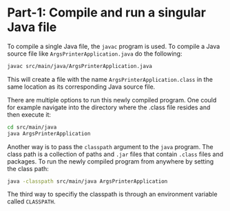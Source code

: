 # Part-1: Compile and run a singular Java file

To compile a single Java file, the `javac` program is used. To compile a Java
source file like `ArgsPrinterApplication.java` do the following:

```bash
javac src/main/java/ArgsPrinterApplication.java
```

This will create a file with the name `ArgsPrinterApplication.class` in the same
location as its corresponding Java source file.

There are multiple options to run this newly compiled program. One could for
example navigate into the directory where the .class file resides and then
execute it:

```bash
cd src/main/java
java ArgsPrinterApplication
```

Another way is to pass the `classpath` argument to the `java` program. The
class path is a collection of paths and `.jar` files that contain `.class` files
and packages. To run the newly compiled program from anywhere by setting the
class path:

```bash
java -classpath src/main/java ArgsPrinterApplication
```

The third way to specifiy the classpath is through an environment variable
called `CLASSPATH`.

